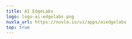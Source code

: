 ```yaml
---
title: AI EdgeLabs
logo: logo-ai-edgelabs.png
nuvla_url: https://nuvla.io/ui/apps/aiedgelabs
top: true
---
```

